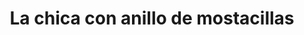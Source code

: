 ---
title: 'La chica con anillo de mostacillas'
description: 'Lorem ipsum dolor sit amet'
pubDate: 'Jan 31 2024'
type: 'Story'
heroImage: '/icon-11.jpg'
---